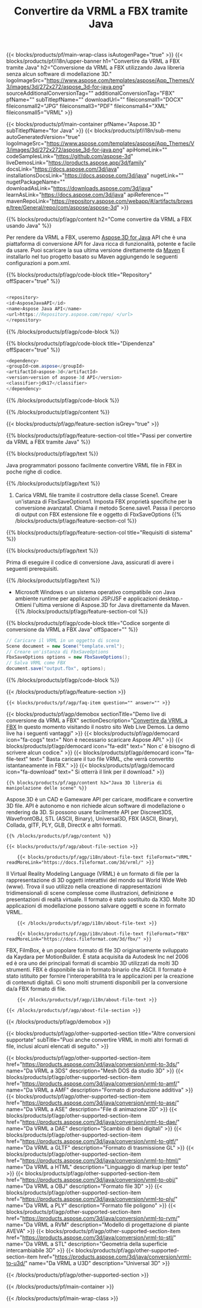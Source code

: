 ﻿---
title: Convertire da VRML a FBX tramite Java 
weight: 2570
url: /it/java/conversion/vrml-to-fbx/ 
description: Esempio di codice di conversione Java per il formato VRML in FBX file. Usa questo codice di esempio per convertire da VRML a FBX all'interno di qualsiasi applicazione basata su Web o Desktop Java.
---
{{< blocks/products/pf/main-wrap-class isAutogenPage="true" >}}
{{< blocks/products/pf/i18n/upper-banner h1="Convertire da VRML a FBX tramite Java" h2="Conversione da VRML a FBX utilizzando Java libreria senza alcun software di modellazione 3D." logoImageSrc="https://www.aspose.com/templates/aspose/App_Themes/V3/images/3d/272x272/aspose_3d-for-java.png" sourceAdditionalConversionTag="" additionalConversionTag="FBX" pfName="" subTitlepfName="" downloadUrl="" fileiconsmall1="DOCX" fileiconsmall2="JPG" fileiconsmall3="PDF" fileiconsmall4="XML" fileiconsmall5="VRML" >}}

{{< blocks/products/pf/main-container pfName="Aspose.3D " subTitlepfName="for Java" >}}
{{< blocks/products/pf/i18n/sub-menu autoGeneratedVersion="true" logoImageSrc="https://www.aspose.com/templates/aspose/App_Themes/V3/images/3d/272x272/aspose_3d-for-java.png" apiHomeLink="" codeSamplesLink="https://github.com/aspose-3d" liveDemosLink="https://products.aspose.app/3d/family" docsLink="https://docs.aspose.com/3d/java" installationsDocsLink="https://docs.aspose.com/3d/java" nugetLink="" nugetPackageName="" downloadAsLink="https://downloads.aspose.com/3d/java" learnAsLink="https://docs.aspose.com/3d/java" apiReference="" mavenRepoLink="https://repository.aspose.com/webapp/#/artifacts/browse/tree/General/repo/com/aspose/aspose-3d" >}}

{{% blocks/products/pf/agp/content h2="Come convertire da VRML a FBX usando Java" %}}

 Per rendere da VRML a FBX, useremo
 [Aspose.3D for Java](https://products.aspose.com/3d/java) 
 API che è una piattaforma di conversione API for Java ricca di funzionalità, potente e facile da usare. Puoi scaricare la sua ultima versione direttamente da
 [Maven](https://repository.aspose.com/webapp/#/artifacts/browse/tree/General/repo/com/aspose/aspose-3d) 
 E installarlo nel tuo progetto basato su Maven aggiungendo le seguenti configurazioni a pom.xml.

{{% blocks/products/pf/agp/code-block title="Repository" offSpacer="true" %}}

```cs

<repository>
<id>AsposeJavaAPI</id>
<name>Aspose Java API</name>
<url>https://Repository.aspose.com/repo/ </url>
</repository>


```

{{% /blocks/products/pf/agp/code-block %}}

{{% blocks/products/pf/agp/code-block title="Dipendenza" offSpacer="true" %}}

```cs
<dependency>
<groupId>com.aspose</groupId>
<artifactId>aspose-3d</artifactId>
<version>version of aspose-3d API</version>
<classifier>jdk17</classifier>
</dependency>


```

{{% /blocks/products/pf/agp/code-block %}}

{{% /blocks/products/pf/agp/content %}}

{{< blocks/products/pf/agp/feature-section isGrey="true" >}}

{{% blocks/products/pf/agp/feature-section-col title="Passi per convertire da VRML a FBX tramite Java" %}}

{{% blocks/products/pf/agp/text %}}

 Java programmatori possono facilmente convertire VRML file in FBX in poche righe di codice.

{{% /blocks/products/pf/agp/text %}}

1. Carica VRML file tramite il costruttore della classe Scene1. Creare un'istanza di FbxSaveOptions1. Imposta FBX proprietà specifiche per la conversione avanzata1. Chiama il metodo Scene.save1. Passa il percorso di output con FBX estensione file e oggetto di FbxSaveOptions
{{% /blocks/products/pf/agp/feature-section-col %}}

{{% blocks/products/pf/agp/feature-section-col title="Requisiti di sistema" %}}

{{% blocks/products/pf/agp/text %}}

 Prima di eseguire il codice di conversione Java, assicurati di avere i seguenti prerequisiti.

{{% /blocks/products/pf/agp/text %}}

- Microsoft Windows o un sistema operativo compatibile con Java ambiente runtime per applicazioni JSP/JSF e applicazioni desktop.- Ottieni l'ultima versione di Aspose.3D for Java direttamente da Maven.
{{% /blocks/products/pf/agp/feature-section-col %}}

{{% blocks/products/pf/agp/code-block title="Codice sorgente di conversione da VRML a FBX Java" offSpacer="" %}}

```cs
// Caricare il VRML in un oggetto di scena 
Scene document = new Scene("template.vrml");
// Creare un'istanza di FbxSaveOptions 
FbxSaveOptions options = new FbxSaveOptions();
// Salva VRML come FBX 
document.save("output.fbx", options);   


```

{{% /blocks/products/pf/agp/code-block %}}

{{< /blocks/products/pf/agp/feature-section >}}

    {{< blocks/products/pf/agp/faq-item question="" answer="" >}}
 

<!-- aboutfile Starts -->

{{< blocks/products/pf/agp/demobox sectionTitle="Demo live di conversione da VRML a FBX" sectionDescription="[Convertire da VRML a FBX](https://products.aspose.app/3d/conversion/vrml-to-fbx) In questo momento visitando il nostro sito Web Live Demos. La demo live ha i seguenti vantaggi" >}}
        {{< blocks/products/pf/agp/democard icon="fa-cogs" text=" Non è necessario scaricare Aspose API." >}}
        {{< blocks/products/pf/agp/democard icon="fa-edit" text=" Non c\' è bisogno di scrivere alcun codice." >}}
        {{< blocks/products/pf/agp/democard icon="fa-file-text" text=" Basta caricare il tuo file VRML, che verrà convertito istantaneamente in FBX." >}}
        {{< blocks/products/pf/agp/democard icon="fa-download" text=" Si otterrà il link per il download." >}}

    {{% blocks/products/pf/agp/content h2="Java 3D libreria di manipolazione delle scene" %}}

 Aspose.3D è un CAD e Gameware API per caricare, modificare e convertire 3D file. API è autonomo e non richiede alcun software di modellazione o rendering da 3D. Si possono usare facilmente API per Discreet3DS, WavefrontOBJ, STL (ASCII, Binary), Universal3D, FBX (ASCII, Binary), Collada, glTF, PLY, GLB, DirectX e altri formati. 



    {{% /blocks/products/pf/agp/content %}}

    {{< blocks/products/pf/agp/about-file-section >}}

        {{< blocks/products/pf/agp/i18n/about-file-text fileFormat="VRML" readMoreLink="https://docs.fileformat.com/3d/vrml/" >}}

Il Virtual Reality Modeling Language (VRML) è un formato di file per la rappresentazione di 3D oggetti interattivi del mondo sul World Wide Web (www). Trova il suo utilizzo nella creazione di rappresentazioni tridimensionali di scene complesse come illustrazioni, definizione e presentazioni di realtà virtuale. Il formato è stato sostituito da X3D. Molte 3D applicazioni di modellazione possono salvare oggetti e scene in formato VRML.


        {{< /blocks/products/pf/agp/i18n/about-file-text >}}

        {{< blocks/products/pf/agp/i18n/about-file-text fileFormat="FBX" readMoreLink="https://docs.fileformat.com/3d/fbx/" >}}

FBX, FilmBox, è un popolare formato di file 3D originariamente sviluppato da Kaydara per MotionBuilder. È stata acquisita da Autodesk Inc nel 2006 ed è ora uno dei principali formati di scambio 3D utilizzati da molti 3D strumenti. FBX è disponibile sia in formato binario che ASCII. Il formato è stato istituito per fornire l'interoperabilità tra le applicazioni per la creazione di contenuti digitali. Ci sono molti strumenti disponibili per la conversione da/a FBX formato di file.


        {{< /blocks/products/pf/agp/i18n/about-file-text >}}

    {{< /blocks/products/pf/agp/about-file-section >}}

{{< /blocks/products/pf/agp/demobox >}}

<!-- aboutfile Ends -->

{{< blocks/products/pf/agp/other-supported-section title="Altre conversioni supportate" subTitle="Puoi anche convertire VRML in molti altri formati di file, inclusi alcuni elencati di seguito." >}}

{{< blocks/products/pf/agp/other-supported-section-item href="https://products.aspose.com/3d/java/conversion/vrml-to-3ds/" name="Da VRML a 3DS" description="Mesh DOS da studio 3D" >}}
{{< blocks/products/pf/agp/other-supported-section-item href="https://products.aspose.com/3d/java/conversion/vrml-to-amf/" name="Da VRML a AMF" description="Formato di produzione additiva" >}}
{{< blocks/products/pf/agp/other-supported-section-item href="https://products.aspose.com/3d/java/conversion/vrml-to-ase/" name="Da VRML a ASE" description="File di animazione 2D" >}}
{{< blocks/products/pf/agp/other-supported-section-item href="https://products.aspose.com/3d/java/conversion/vrml-to-dae/" name="Da VRML a DAE" description="Scambio di beni digitali" >}}
{{< blocks/products/pf/agp/other-supported-section-item href="https://products.aspose.com/3d/java/conversion/vrml-to-gltf/" name="Da VRML a GLTF" description="Formato di trasmissione GL" >}}
{{< blocks/products/pf/agp/other-supported-section-item href="https://products.aspose.com/3d/java/conversion/vrml-to-html/" name="Da VRML a HTML" description="Linguaggio di markup iper testo" >}}
{{< blocks/products/pf/agp/other-supported-section-item href="https://products.aspose.com/3d/java/conversion/vrml-to-obj/" name="Da VRML a OBJ" description="Formato file 3D" >}}
{{< blocks/products/pf/agp/other-supported-section-item href="https://products.aspose.com/3d/java/conversion/vrml-to-ply/" name="Da VRML a PLY" description="Formato file poligono" >}}
{{< blocks/products/pf/agp/other-supported-section-item href="https://products.aspose.com/3d/java/conversion/vrml-to-rvm/" name="Da VRML a RVM" description="Modello di progettazione di piante AVEVA" >}}
{{< blocks/products/pf/agp/other-supported-section-item href="https://products.aspose.com/3d/java/conversion/vrml-to-stl/" name="Da VRML a STL" description="Geometria della superficie intercambiabile 3D" >}}
{{< blocks/products/pf/agp/other-supported-section-item href="https://products.aspose.com/3d/java/conversion/vrml-to-u3d/" name="Da VRML a U3D" description="Universal 3D" >}}

{{< /blocks/products/pf/agp/other-supported-section >}}

{{< /blocks/products/pf/main-container >}}
    
{{< /blocks/products/pf/main-wrap-class >}}